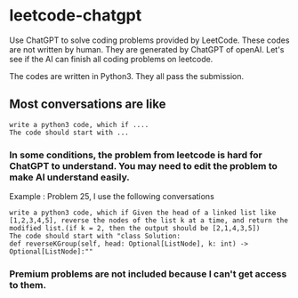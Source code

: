 # leetcode-chatgpt
Use ChatGPT to solve coding problems provided by LeetCode.
These codes are not written by human. They are generated by ChatGPT of openAI. Let's see if the AI can finish all coding problems on leetcode.

The codes are written in Python3. They all pass the submission.

## Most conversations are like 
    write a python3 code, which if ....
    The code should start with ...

### In some conditions, the problem from leetcode is hard for ChatGPT to understand. You may need to edit the problem to make AI understand easily.
Example : Problem 25, I use the following conversations
    
    write a python3 code, which if Given the head of a linked list like [1,2,3,4,5], reverse the nodes of the list k at a time, and return the modified list.(if k = 2, then the output should be [2,1,4,3,5])
    The code should start with "class Solution:
    def reverseKGroup(self, head: Optional[ListNode], k: int) -> Optional[ListNode]:""

### Premium problems are not included because I can't get access to them.
